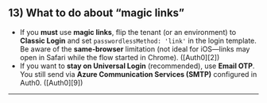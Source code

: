 ## 13) What to do about “magic links”

* If you **must** use **magic links**, flip the tenant (or an environment) to **Classic Login** and set `passwordlessMethod: 'link'` in the login template. Be aware of the **same‑browser** limitation (not ideal for iOS—links may open in Safari while the flow started in Chrome). ([Auth0][2])
* If you want to **stay on Universal Login** (recommended), use **Email OTP**. You still send via **Azure Communication Services (SMTP)** configured in Auth0. ([Auth0][9])

---

